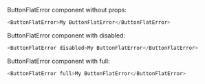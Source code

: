 ButtonFlatError component without props:
```js
<ButtonFlatError>My ButtonFlatError</ButtonFlatError>
```

ButtonFlatError component with disabled:
```js
<ButtonFlatError disabled>My ButtonFlatError</ButtonFlatError>
```

ButtonFlatError component with full:
```js
<ButtonFlatError full>My ButtonFlatError</ButtonFlatError>
```
